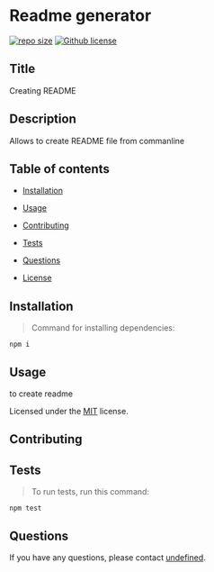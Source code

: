 # Readme generator

[![repo size](https://img.shields.io/github/repo-size/undefined/Readme-generator)](https://github.com/undefined/Readme-generator) [![Github license](https://img.shields.io/badge/license-MIT-blue.svg)](https://opensource.org/licenses/undefined)

## Title

Creating README


## Description

Allows to create README file from commanline

## Table of contents

* [Installation](#installation)

* [Usage](#usage)

* [Contributing](#contributing)

* [Tests](#tests)

* [Questions](#questions)

* [License](#license)

## Installation

>Command for installing dependencies:

```
npm i
```

## Usage

to create readme

Licensed under the [MIT](https://opensource.org/licenses/mit-license.php) license.
## Contributing

## Tests

>To run tests, run this command:

```
npm test
```

## Questions

If you have any questions, please contact [undefined](https://github.com/Ranjini2020).
